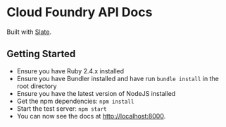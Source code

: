 Cloud Foundry API Docs
========

Built with [Slate](http://tripit.github.io/slate).

Getting Started
------------------------------

- Ensure you have Ruby 2.4.x installed
- Ensure you have Bundler installed and have run `bundle install` in the root directory
- Ensure you have the latest version of NodeJS installed
- Get the npm dependencies: `npm install`
- Start the test server: `npm start`
- You can now see the docs at <http://localhost:8000>.

